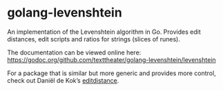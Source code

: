 golang-levenshtein
==================

An implementation of the Levenshtein algorithm in Go. Provides edit distances,
edit scripts and ratios for strings (slices of runes).

The documentation can be viewed online here: https://godoc.org/github.com/texttheater/golang-levenshtein/levenshtein

For a package that is similar but more generic and provides more control,
check out Daniël de Kok’s
[editdistance](https://github.com/danieldk/editdistance).
